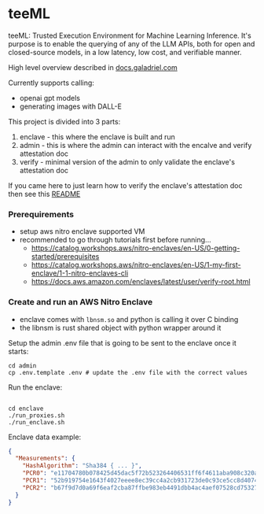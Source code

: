 # teeML

teeML: Trusted Execution Environment for Machine Learning Inference. It's 
purpose is to enable the querying of any of the LLM APIs, both for open and 
closed-source models, in a low latency, low cost, and verifiable manner.

High level overview described in [docs.galadriel.com](https://docs.galadriel.com/how-it-works#tee)

Currently supports calling:
* openai gpt models
* generating images with DALL-E

This project is divided into 3 parts:
1. enclave - this where the enclave is built and run
2. admin - this is where the admin can interact with the encalve and verify 
attestation doc
3. verify - minimal version of the admin to only validate the enclave's 
attestation doc

If you came here to just learn how to verify the enclave's attestation doc then 
see this [README](./verify/README.md)

### Prerequirements

* setup aws nitro enclave supported VM
* recommended to go through tutorials first before running...
    * https://catalog.workshops.aws/nitro-enclaves/en-US/0-getting-started/prerequisites
    * https://catalog.workshops.aws/nitro-enclaves/en-US/1-my-first-enclave/1-1-nitro-enclaves-cli
    * https://docs.aws.amazon.com/enclaves/latest/user/verify-root.html

### Create and run an AWS Nitro Enclave

* enclave comes with `lbnsm.so` and python is calling it over C binding
* the libnsm is rust shared object with python wrapper around it

Setup the admin .env file that is going to be sent to the enclave once it starts:
```shell
cd admin
cp .env.template .env # update the .env file with the correct values
```

Run the enclave:
```shell

cd enclave
./run_proxies.sh
./run_enclave.sh
```

Enclave data example:

```json
{
  "Measurements": {
    "HashAlgorithm": "Sha384 { ... }",
    "PCR0": "e11704780b078425d45dac5f72b523264406531ff6f4611aba908c320a20b5f2ec81404d21f6f0aef415adf2590d4129",
    "PCR1": "52b919754e1643f4027eeee8ec39cc4a2cb931723de0c93ce5cc8d407467dc4302e86490c01c0d755acfe10dbf657546",
    "PCR2": "b67f9d7d0a69f6eaf2cba87ffbe983eb4491dbb4ac4aef07528cd75327bfd8b5d5122c4f73c61c3836e57363306141cc"
  }
}
```
